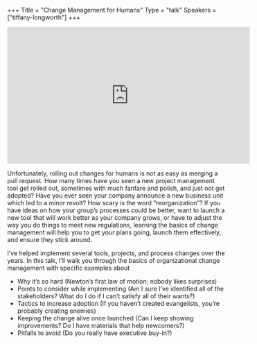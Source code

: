 +++
Title = "Change Management for Humans"
Type = "talk"
Speakers = ["tiffany-longworth"]
+++

<iframe width="560" height="315" src="https://www.youtube-nocookie.com/embed/iF6saLcy_5g" frameborder="0" allowfullscreen></iframe>

Unfortunately, rolling out changes for humans is not as easy as merging a pull request. How many times have you seen a new project management tool get rolled out, sometimes with much fanfare and polish, and just not get adopted? Have you ever seen your company announce a new business unit which led to a minor revolt? How scary is the word “reorganization”? If you have ideas on how your group’s processes could be better, want to launch a new tool that will work better as your company grows, or have to adjust the way you do things to meet new regulations, learning the basics of change management will help you to get your plans going, launch them effectively, and ensure they stick around.

I’ve helped implement several tools, projects, and process changes over the years. In this talk, I’ll walk you through the basics of organizational change management with specific examples about 

* Why it’s so hard (Newton’s first law of motion; nobody likes surprises)
* Points to consider while implementing (Am I sure I’ve identified all of the stakeholders? What do I do if I can’t satisfy all of their wants?)
* Tactics to increase adoption (If you haven’t created evangelists, you’re probably creating enemies)
* Keeping the change alive once launched (Can I keep showing improvements? Do I have materials that help newcomers?)
* Pitfalls to avoid (Do you really have executive buy-in?)
